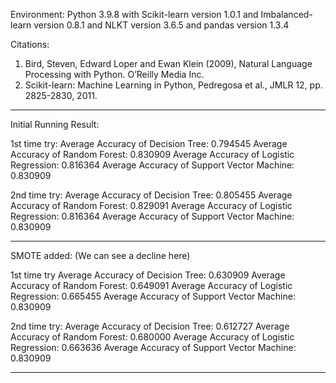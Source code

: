 Environment:
Python 3.9.8
    with Scikit-learn version 1.0.1
    and Imbalanced-learn version 0.8.1
    and NLKT version 3.6.5
    and pandas version 1.3.4

Citations:
1. Bird, Steven, Edward Loper and Ewan Klein (2009), Natural Language Processing with Python. O’Reilly Media Inc.
2. Scikit-learn: Machine Learning in Python, Pedregosa et al., JMLR 12, pp. 2825-2830, 2011.

----------------------------------------------------
Initial Running Result:

1st time try:
Average Accuracy of Decision Tree: 0.794545
Average Accuracy of Random Forest: 0.830909
Average Accuracy of Logistic Regression: 0.816364
Average Accuracy of Support Vector Machine: 0.830909

2nd time try:
Average Accuracy of Decision Tree: 0.805455
Average Accuracy of Random Forest: 0.829091
Average Accuracy of Logistic Regression: 0.816364
Average Accuracy of Support Vector Machine: 0.830909

----------------------------------------------------
SMOTE added: (We can see a decline here)

1st time try
Average Accuracy of Decision Tree: 0.630909
Average Accuracy of Random Forest: 0.649091
Average Accuracy of Logistic Regression: 0.665455
Average Accuracy of Support Vector Machine: 0.830909

2nd time try:
Average Accuracy of Decision Tree: 0.612727
Average Accuracy of Random Forest: 0.680000
Average Accuracy of Logistic Regression: 0.663636
Average Accuracy of Support Vector Machine: 0.830909

-----------------------------------------------------